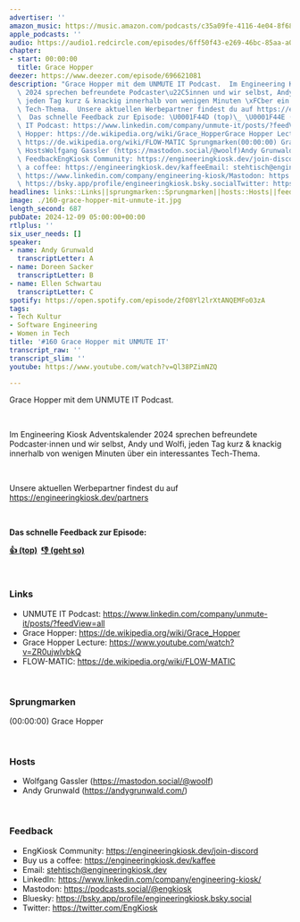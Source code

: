 ```yaml
---
advertiser: ''
amazon_music: https://music.amazon.com/podcasts/c35a09fe-4116-4e04-8f68-77d61b112e46/episodes/19508f82-9868-40a6-9273-00a59bb2b804/engineering-kiosk-160-grace-hopper-mit-unmute-it
apple_podcasts: ''
audio: https://audio1.redcircle.com/episodes/6ff50f43-e269-46bc-85aa-a0f79abeaafb/stream.mp3
chapter:
- start: 00:00:00
  title: Grace Hopper
deezer: https://www.deezer.com/episode/696621081
description: "Grace Hopper mit dem UNMUTE IT Podcast.  Im Engineering Kiosk Adventskalender\
  \ 2024 sprechen befreundete Podcaster\u22C5innen und wir selbst, Andy und Wolfi,\
  \ jeden Tag kurz & knackig innerhalb von wenigen Minuten \xFCber ein interessantes\
  \ Tech-Thema.  Unsere aktuellen Werbepartner findest du auf https://engineeringkiosk.dev/partners\
  \  Das schnelle Feedback zur Episode: \U0001F44D (top)\_ \U0001F44E (geht so)  LinksUNMUTE\
  \ IT Podcast: https://www.linkedin.com/company/unmute-it/posts/?feedView=allGrace\
  \ Hopper: https://de.wikipedia.org/wiki/Grace_HopperGrace Hopper Lecture: https://www.youtube.com/watch?v=ZR0ujwlvbkQFLOW-MATIC:\
  \ https://de.wikipedia.org/wiki/FLOW-MATIC Sprungmarken(00:00:00) Grace Hopper \
  \ HostsWolfgang Gassler (https://mastodon.social/@woolf)Andy Grunwald (https://andygrunwald.com/)\
  \ FeedbackEngKiosk Community: https://engineeringkiosk.dev/join-discord\_Buy us\
  \ a coffee: https://engineeringkiosk.dev/kaffeeEmail: stehtisch@engineeringkiosk.devLinkedIn:\
  \ https://www.linkedin.com/company/engineering-kiosk/Mastodon: https://podcasts.social/@engkioskBluesky:\
  \ https://bsky.app/profile/engineeringkiosk.bsky.socialTwitter: https://twitter.com/EngKiosk"
headlines: links::Links||sprungmarken::Sprungmarken||hosts::Hosts||feedback::Feedback
image: ./160-grace-hopper-mit-unmute-it.jpg
length_second: 687
pubDate: 2024-12-09 05:00:00+00:00
rtlplus: ''
six_user_needs: []
speaker:
- name: Andy Grunwald
  transcriptLetter: A
- name: Doreen Sacker
  transcriptLetter: B
- name: Ellen Schwartau
  transcriptLetter: C
spotify: https://open.spotify.com/episode/2fO8Yl2lrXtANQEMFo03zA
tags:
- Tech Kultur
- Software Engineering
- Women in Tech
title: '#160 Grace Hopper mit UNMUTE IT'
transcript_raw: ''
transcript_slim: ''
youtube: https://www.youtube.com/watch?v=Ql38PZimNZQ

---
```

<p><span>Grace Hopper mit dem UNMUTE IT Podcast.</span></p><p><br></p><p><span>Im Engineering Kiosk Adventskalender 2024 sprechen befreundete Podcaster⋅innen und wir selbst, Andy und Wolfi, jeden Tag kurz &amp; knackig innerhalb von wenigen Minuten über ein interessantes Tech-Thema.</span></p><p><br></p><p><span>Unsere aktuellen Werbepartner findest du auf </span><a href="https://engineeringkiosk.dev/partners">https://engineeringkiosk.dev/partners</a></p><p><br></p><p><strong>Das schnelle Feedback zur Episode:</strong></p><p><a href="https://api.openpodcast.dev/feedback/160/upvote" rel="nofollow"><strong>👍 (top)</strong></a><strong>  </strong><a href="https://api.openpodcast.dev/feedback/160/downvote" rel="nofollow"><strong>👎 (geht so)</strong></a></p><p><br></p><h3 id="links">Links</h3><ul><li><span>UNMUTE IT Podcast: </span><a href="https://www.linkedin.com/company/unmute-it/posts/?feedView=all" rel="nofollow">https://www.linkedin.com/company/unmute-it/posts/?feedView=all</a></li><li><span>Grace Hopper: </span><a href="https://de.wikipedia.org/wiki/Grace_Hopper" rel="nofollow">https://de.wikipedia.org/wiki/Grace_Hopper</a></li><li><span>Grace Hopper Lecture: </span><a href="https://www.youtube.com/watch?v=ZR0ujwlvbkQ" rel="nofollow">https://www.youtube.com/watch?v=ZR0ujwlvbkQ</a></li><li><span>FLOW-MATIC: </span><a href="https://de.wikipedia.org/wiki/FLOW-MATIC" rel="nofollow">https://de.wikipedia.org/wiki/FLOW-MATIC</a></li></ul><p><br></p><h3 id="sprungmarken">Sprungmarken</h3><p><span>(00:00:00) Grace Hopper</span></p><p><br></p><h3 id="hosts">Hosts</h3><ul><li><span>Wolfgang Gassler (</span><a href="https://mastodon.social/@woolf" rel="nofollow">https://mastodon.social/@woolf</a><span>)</span></li><li><span>Andy Grunwald (</span><a href="https://andygrunwald.com/" rel="nofollow">https://andygrunwald.com/</a><span>)</span></li></ul><p><br></p><h3 id="feedback">Feedback</h3><ul><li><span>EngKiosk Community: </span><a href="https://engineeringkiosk.dev/join-discord">https://engineeringkiosk.dev/join-discord</a><span> </span></li><li><span>Buy us a coffee: </span><a href="https://engineeringkiosk.dev/kaffee">https://engineeringkiosk.dev/kaffee</a></li><li><span>Email: </span><a href="mailto:stehtisch@engineeringkiosk.dev" rel="nofollow">stehtisch@engineeringkiosk.dev</a></li><li><span>LinkedIn: </span><a href="https://www.linkedin.com/company/engineering-kiosk/" rel="nofollow">https://www.linkedin.com/company/engineering-kiosk/</a></li><li><span>Mastodon: </span><a href="https://podcasts.social/@engkiosk" rel="nofollow">https://podcasts.social/@engkiosk</a></li><li><span>Bluesky: </span><a href="https://bsky.app/profile/engineeringkiosk.bsky.social" rel="nofollow">https://bsky.app/profile/engineeringkiosk.bsky.social</a></li><li><span>Twitter: </span><a href="https://twitter.com/EngKiosk" rel="nofollow">https://twitter.com/EngKiosk</a></li></ul>